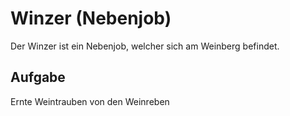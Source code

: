 # Winzer (Nebenjob)
Der Winzer ist ein Nebenjob, welcher sich am Weinberg befindet. 

## Aufgabe
Ernte Weintrauben von den Weinreben
